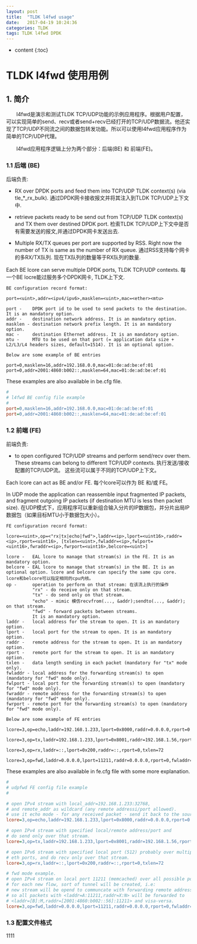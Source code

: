 ```yaml
---
layout: post
title:  "TLDK l4fwd usage"
date:   2017-04-19 10:24:36
categories: TLDK
tags: TLDK l4fwd DPDK
---
```


* content
{:toc}

# TLDK l4fwd 使用用例

## 1. 简介

&emsp;&emsp;l4fwd是演示和测试TLDK TCP/UDP功能的示例应用程序。根据用户配置，可以实现简单的send、recv或者send+recv已经打开的TCP/UDP数据流。他还实现了TCP/UDP不同流之间的数据包转发功能。所以可以使用l4fwd应用程序作为简单的TCP/UDP代理。

&emsp;&emsp;l4fwd应用程序逻辑上分为两个部分：后端(BE) 和 前端(FE)。

### 1.1 后端 (BE)

后端负责:

- RX over DPDK ports and feed them into TCP/UDP TLDK context(s) (via tle_*_rx_bulk). 通过DPDK网卡接收报文并将其注入到TLDK TCP/UDP上下文中.

- retrieve packets ready to be send out from TCP/UDP TLDK context(s) and TX them over destined DPDK port. 检索TLDK TCP/UDP上下文中是否有需要发送的报文,并通过DPDK网卡发送出去.

- Multiple RX/TX queues per port are supported by RSS. Right now the number of TX is same as the number of RX queue. 通过RSS支持每个网卡的多RX/TX队列. 现在TX队列的数量等于RX队列的数量.

Each BE lcore can serve multiple DPDK ports, TLDK TCP/UDP contexts. 每一个BE locre能过服务多个DPDK网卡, TLDK上下文.

    BE configuration record format:
    
    port=<uint>,addr=<ipv4/ipv6>,masklen=<uint>,mac=<ether><mtu>
    
    port -    DPDK port id to be used to send packets to the destination. It is an mandatory option.
    addr -    destination network address. It is an mandatory option.
    masklen - destination network prefix length. It is an mandatory option.
    mac -     destination Ethernet address. It is an mandatory option.
    mtu -     MTU to be used on that port (= application data size + L2/L3/L4 headers sizes, default=1514). It is an optional option.

    Below are some example of BE entries

    port=0,masklen=16,addr=192.168.0.0,mac=01:de:ad:be:ef:01
    port=0,addr=2001:4860:b002::,masklen=64,mac=01:de:ad:be:ef:01

These examples are also available in be.cfg file.

```cfg
#
# l4fwd BE config file example
#
port=0,masklen=16,addr=192.168.0.0,mac=01:de:ad:be:ef:01
port=0,addr=2001:4860:b002::,masklen=64,mac=01:de:ad:be:ef:01
```

### 1.2 前端 (FE)

前端负责:
- to open configured TCP/UDP streams and perform send/recv over them. These streams can belong to different TCP/UDP contexts. 执行发送/接收配置的TCP/UDP流。 这些流可以属于不同的TCP/UDP上下文。

Each lcore can act as BE and/or FE. 每个lcore可以作为 BE 和/或 FE。

In UDP mode the application can reassemble input fragmented IP packets, and fragment outgoing IP packets (if destination MTU is less then packet size). 在UDP模式下，应用程序可以重新组合输入分片的IP数据包，并分片出局IP数据包（如果目标MTU小于数据包大小）。

    FE configuration record format:
    
    lcore=<uint>,op=<"rx|tx|echo|fwd">,laddr=<ip>,lport=<uint16>,raddr=<ip>,rport=<uint16>, [txlen=<uint>,fwladdr=<ip>,fwlport=<uint16>,fwraddr=<ip>,fwrport=<uint16>,belcore=<uint>]
    
    lcore -   EAL lcore to manage that stream(s) in the FE. It is an mandatory option.
    belcore - EAL lcore to manage that stream(s) in the BE. It is an optional option. lcore and belcore can specify the same cpu core. lcore和belcore可以指定相同的cpu内核。
    op -      operation to perform on that stream: 在该流上执行的操作
              "rx" - do receive only on that stream.
              "tx" - do send only on that stream.
              "echo" - mimic 模仿recvfrom(..., &addr);sendto(..., &addr); on that stream.
              "fwd" - forward packets between streams.
              It is an mandatory option.
    laddr -   local address for the stream to open. It is an mandatory option.
    lport -   local port for the stream to open. It is an mandatory option.
    raddr -   remote address for the stream to open. It is an mandatory option.
    rport -   remote port for the stream to open. It is an mandatory option.
    txlen -   data length sending in each packet (mandatory for "tx" mode only).
    fwladdr - local address for the forwarding stream(s) to open (mandatory for "fwd" mode only).
    fwlport - local port for the forwarding stream(s) to open (mandatory for "fwd" mode only).
    fwraddr - remote address for the forwarding stream(s) to open (mandatory for "fwd" mode only).
    fwrport - remote port for the forwarding stream(s) to open (mandatory for "fwd" mode only).

    Below are some example of FE entries

    lcore=3,op=echo,laddr=192.168.1.233,lport=0x8000,raddr=0.0.0.0,rport=0

    lcore=3,op=tx,laddr=192.168.1.233,lport=0x8001,raddr=192.168.1.56,rport=0x200,txlen=72

    lcore=3,op=rx,laddr=::,lport=0x200,raddr=::,rport=0,txlen=72

    lcore=3,op=fwd,laddr=0.0.0.0,lport=11211,raddr=0.0.0.0,rport=0,fwladdr=::,fwlport=0,fwraddr=2001:4860:b002::56,fwrport=11211


These examples are also available in fe.cfg file with some more explanation.

```cfg
#
# udpfwd FE config file example
#

# open IPv4 stream with local_addr=192.168.1.233:32768,
# and remote_addr as wildcard (any remote addressi/port allowed).
# use it echo mode - for any received packet - send it back to the source
lcore=3,op=echo,laddr=192.168.1.233,lport=0x8000,raddr=0.0.0.0,rport=0

# open IPv4 stream with specified local/remote address/port and
# do send only over that stream.
lcore=3,op=tx,laddr=192.168.1.233,lport=0x8001,raddr=192.168.1.56,rport=0x200,txlen=72

# open IPv6 stream with specified local port (512) probably over multiple
# eth ports, and do recv only over that stream.
lcore=3,op=rx,laddr=::,lport=0x200,raddr=::,rport=0,txlen=72

# fwd mode example.
# open IPv4 stream on local port 11211 (memcached) over all possible ports.
# for each new flow, sort of tunnel will be created, i.e:
# new stream will be opend to communcate with forwarding remote address,
# so all packets with <laddr=A:11211,raddr=X:N> will be forwarded to
# <laddr=[B]:M,raddr=[2001:4860:b002::56]:11211> and visa-versa.
lcore=3,op=fwd,laddr=0.0.0.0,lport=11211,raddr=0.0.0.0,rport=0,fwladdr=::,fwlport=0,fwraddr=2001:4860:b002::56,fwrport=11211
```
### 1.3 配置文件格式
1111
